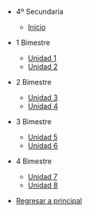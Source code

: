 - 4º Secundaria

  - [<i class="bi bi-house"></i> Inicio](4-secundaria/inicio)

- 1 Bimestre

  - [Unidad 1](4-secundaria/unidad-1.md)
  - [Unidad 2](4-secundaria/unidad-2.md)

- 2 Bimestre 

  - [Unidad 3](4-secundaria/unidad-3.md)
  - [Unidad 4](4-secundaria/unidad-4.md)

- 3 Bimestre

  - [Unidad 5](4-secundaria/unidad-5.md)
  - [Unidad 6](4-secundaria/unidad-6.md)

- 4 Bimestre

  - [<i class="bi bi-arrow-right-square"></i> Unidad 7](4-secundaria/unidad-7.md)
  - [Unidad 8](4-secundaria/unidad-8.md)

- [<i class="bi bi-caret-left-square"></i> Regresar a principal](/)

